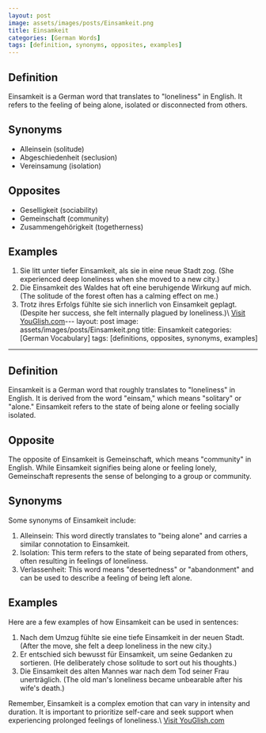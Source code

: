 ```yaml
---
layout: post
image: assets/images/posts/Einsamkeit.png
title: Einsamkeit
categories: [German Words]
tags: [definition, synonyms, opposites, examples]
---
```


## Definition
Einsamkeit is a German word that translates to "loneliness" in English. It refers to the feeling of being alone, isolated or disconnected from others.

## Synonyms
- Alleinsein (solitude)
- Abgeschiedenheit (seclusion)
- Vereinsamung (isolation)

## Opposites
- Geselligkeit (sociability)
- Gemeinschaft (community)
- Zusammengehörigkeit (togetherness)

## Examples
1. Sie litt unter tiefer Einsamkeit, als sie in eine neue Stadt zog. (She experienced deep loneliness when she moved to a new city.)
2. Die Einsamkeit des Waldes hat oft eine beruhigende Wirkung auf mich. (The solitude of the forest often has a calming effect on me.)
3. Trotz ihres Erfolgs fühlte sie sich innerlich von Einsamkeit geplagt. (Despite her success, she felt internally plagued by loneliness.)\ <a id="yg-widget-0" class="youglish-widget" data-query="Einsamkeit" data-lang="german" data-components="8412" data-auto-start="0" data-bkg-color="theme_light" data-title="How%20to%20pronounce%20Einsamkeit%20in%20German"  rel="nofollow" href="https://youglish.com">Visit YouGlish.com</a><script async src="https://youglish.com/public/emb/widget.js" charset="utf-8"></script>---
layout: post
image: assets/images/posts/Einsamkeit.png
title: Einsamkeit
categories: [German Vocabulary]
tags: [definitions, opposites, synonyms, examples]
---

## Definition

Einsamkeit is a German word that roughly translates to "loneliness" in English. It is derived from the word "einsam," which means "solitary" or "alone." Einsamkeit refers to the state of being alone or feeling socially isolated.

## Opposite

The opposite of Einsamkeit is Gemeinschaft, which means "community" in English. While Einsamkeit signifies being alone or feeling lonely, Gemeinschaft represents the sense of belonging to a group or community.

## Synonyms

Some synonyms of Einsamkeit include:

1. Alleinsein: This word directly translates to "being alone" and carries a similar connotation to Einsamkeit.
2. Isolation: This term refers to the state of being separated from others, often resulting in feelings of loneliness.
3. Verlassenheit: This word means "desertedness" or "abandonment" and can be used to describe a feeling of being left alone.

## Examples

Here are a few examples of how Einsamkeit can be used in sentences:

1. Nach dem Umzug fühlte sie eine tiefe Einsamkeit in der neuen Stadt. (After the move, she felt a deep loneliness in the new city.)
2. Er entschied sich bewusst für Einsamkeit, um seine Gedanken zu sortieren. (He deliberately chose solitude to sort out his thoughts.)
3. Die Einsamkeit des alten Mannes war nach dem Tod seiner Frau unerträglich. (The old man's loneliness became unbearable after his wife's death.)

Remember, Einsamkeit is a complex emotion that can vary in intensity and duration. It is important to prioritize self-care and seek support when experiencing prolonged feelings of loneliness.\ <a id="yg-widget-0" class="youglish-widget" data-query="Einsamkeit" data-lang="german" data-components="8412" data-auto-start="0" data-bkg-color="theme_light" data-title="How%20to%20pronounce%20Einsamkeit%20in%20German"  rel="nofollow" href="https://youglish.com">Visit YouGlish.com</a><script async src="https://youglish.com/public/emb/widget.js" charset="utf-8"></script>
